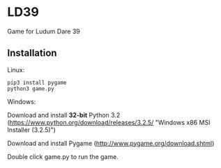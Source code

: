 # LD39

Game for Ludum Dare 39

## Installation

Linux:
```
pip3 install pygame
python3 game.py
```

Windows:

Download and install **32-bit** Python 3.2 (https://www.python.org/download/releases/3.2.5/ "Windows x86 MSI Installer (3.2.5)")

Download and install Pygame (http://www.pygame.org/download.shtml)

Double click game.py to run the game.
